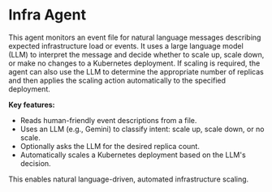 # Infra Agent

This agent monitors an event file for natural language messages describing expected infrastructure load or events. It uses a large language model (LLM) to interpret the message and decide whether to scale up, scale down, or make no changes to a Kubernetes deployment. If scaling is required, the agent can also use the LLM to determine the appropriate number of replicas and then applies the scaling action automatically to the specified deployment.

**Key features:**
- Reads human-friendly event descriptions from a file.
- Uses an LLM (e.g., Gemini) to classify intent: scale up, scale down, or no scale.
- Optionally asks the LLM for the desired replica count.
- Automatically scales a Kubernetes deployment based on the LLM's decision.

This enables natural language-driven, automated infrastructure scaling.
